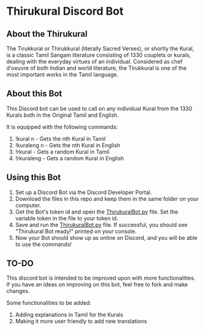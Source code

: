# Thirukural Discord Bot
## About the Thirukural
The Tirukkural or Thirukkural (literally Sacred Verses), or shortly the Kural, is a classic Tamil Sangam literature consisting of 1330 couplets or kurals, dealing with the everyday virtues of an individual. Considered as chef d'oeuvre of both Indian and world literature, the Tirukkural is one of the most important works in the Tamil language.

## About this Bot
This Discord bot can be used to call on any individual Kural from the 1330 Kurals both in the Original Tamil and English. 

It is equipped with the following commands:

1) !kural n - Gets the nth Kural in Tamil
2) !kuraleng n - Gets the nth Kural in English
3) !rkural - Gets a random Kural in Tamil
4) !rkuraleng - Gets a random Kural in English

## Using this Bot

1) Set up a Discord Bot via the Discord Developer Portal.
2) Download the files in this repo and keep them in the same folder on your computer. 
3) Get the Bot's token id and open the [ThirukuralBot.py](https://github.com/jjasim/Thirukural-Discord-Bot/blob/main/ThirukuralBot.py) file. Set the variable token in the file to your token id.
4) Save and run the [ThirukuralBot.py](https://github.com/jjasim/Thirukural-Discord-Bot/blob/main/ThirukuralBot.py) file. If successful, you should see "Thirukural Bot ready!" printed on your console.
5) Now your Bot should show up as online on Discord, and you will be able to use the commands!

## TO-DO
This discord bot is intended to be improved upon with more functionalities. If you have an ideas on improving on this bot, feel free to fork and make changes. 

Some functionalities to be added:
1) Adding explanations in Tamil for the Kurals
2) Making it more user friendly to add new translations


